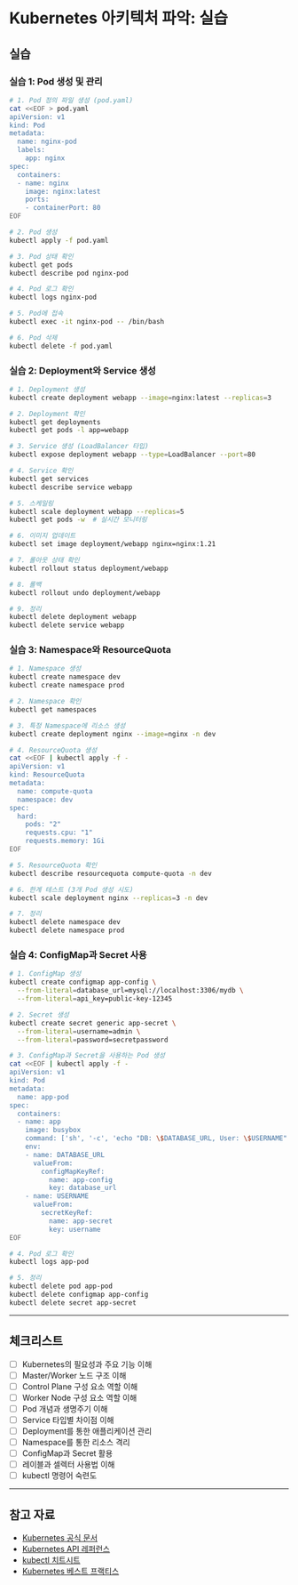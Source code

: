 # Kubernetes 아키텍처 파악: 실습

## 실습

### 실습 1: Pod 생성 및 관리

```bash
# 1. Pod 정의 파일 생성 (pod.yaml)
cat <<EOF > pod.yaml
apiVersion: v1
kind: Pod
metadata:
  name: nginx-pod
  labels:
    app: nginx
spec:
  containers:
  - name: nginx
    image: nginx:latest
    ports:
    - containerPort: 80
EOF

# 2. Pod 생성
kubectl apply -f pod.yaml

# 3. Pod 상태 확인
kubectl get pods
kubectl describe pod nginx-pod

# 4. Pod 로그 확인
kubectl logs nginx-pod

# 5. Pod에 접속
kubectl exec -it nginx-pod -- /bin/bash

# 6. Pod 삭제
kubectl delete -f pod.yaml
```

### 실습 2: Deployment와 Service 생성

```bash
# 1. Deployment 생성
kubectl create deployment webapp --image=nginx:latest --replicas=3

# 2. Deployment 확인
kubectl get deployments
kubectl get pods -l app=webapp

# 3. Service 생성 (LoadBalancer 타입)
kubectl expose deployment webapp --type=LoadBalancer --port=80

# 4. Service 확인
kubectl get services
kubectl describe service webapp

# 5. 스케일링
kubectl scale deployment webapp --replicas=5
kubectl get pods -w  # 실시간 모니터링

# 6. 이미지 업데이트
kubectl set image deployment/webapp nginx=nginx:1.21

# 7. 롤아웃 상태 확인
kubectl rollout status deployment/webapp

# 8. 롤백
kubectl rollout undo deployment/webapp

# 9. 정리
kubectl delete deployment webapp
kubectl delete service webapp
```

### 실습 3: Namespace와 ResourceQuota

```bash
# 1. Namespace 생성
kubectl create namespace dev
kubectl create namespace prod

# 2. Namespace 확인
kubectl get namespaces

# 3. 특정 Namespace에 리소스 생성
kubectl create deployment nginx --image=nginx -n dev

# 4. ResourceQuota 생성
cat <<EOF | kubectl apply -f -
apiVersion: v1
kind: ResourceQuota
metadata:
  name: compute-quota
  namespace: dev
spec:
  hard:
    pods: "2"
    requests.cpu: "1"
    requests.memory: 1Gi
EOF

# 5. ResourceQuota 확인
kubectl describe resourcequota compute-quota -n dev

# 6. 한계 테스트 (3개 Pod 생성 시도)
kubectl scale deployment nginx --replicas=3 -n dev

# 7. 정리
kubectl delete namespace dev
kubectl delete namespace prod
```

### 실습 4: ConfigMap과 Secret 사용

```bash
# 1. ConfigMap 생성
kubectl create configmap app-config \
  --from-literal=database_url=mysql://localhost:3306/mydb \
  --from-literal=api_key=public-key-12345

# 2. Secret 생성
kubectl create secret generic app-secret \
  --from-literal=username=admin \
  --from-literal=password=secretpassword

# 3. ConfigMap과 Secret을 사용하는 Pod 생성
cat <<EOF | kubectl apply -f -
apiVersion: v1
kind: Pod
metadata:
  name: app-pod
spec:
  containers:
  - name: app
    image: busybox
    command: ['sh', '-c', 'echo "DB: \$DATABASE_URL, User: \$USERNAME" && sleep 3600']
    env:
    - name: DATABASE_URL
      valueFrom:
        configMapKeyRef:
          name: app-config
          key: database_url
    - name: USERNAME
      valueFrom:
        secretKeyRef:
          name: app-secret
          key: username
EOF

# 4. Pod 로그 확인
kubectl logs app-pod

# 5. 정리
kubectl delete pod app-pod
kubectl delete configmap app-config
kubectl delete secret app-secret
```

---

## 체크리스트

- [ ] Kubernetes의 필요성과 주요 기능 이해
- [ ] Master/Worker 노드 구조 이해
- [ ] Control Plane 구성 요소 역할 이해
- [ ] Worker Node 구성 요소 역할 이해
- [ ] Pod 개념과 생명주기 이해
- [ ] Service 타입별 차이점 이해
- [ ] Deployment를 통한 애플리케이션 관리
- [ ] Namespace를 통한 리소스 격리
- [ ] ConfigMap과 Secret 활용
- [ ] 레이블과 셀렉터 사용법 이해
- [ ] kubectl 명령어 숙련도

---

## 참고 자료

- [Kubernetes 공식 문서](https://kubernetes.io/ko/docs/)
- [Kubernetes API 레퍼런스](https://kubernetes.io/docs/reference/kubernetes-api/)
- [kubectl 치트시트](https://kubernetes.io/docs/reference/kubectl/cheatsheet/)
- [Kubernetes 베스트 프랙티스](https://kubernetes.io/docs/concepts/configuration/overview/)